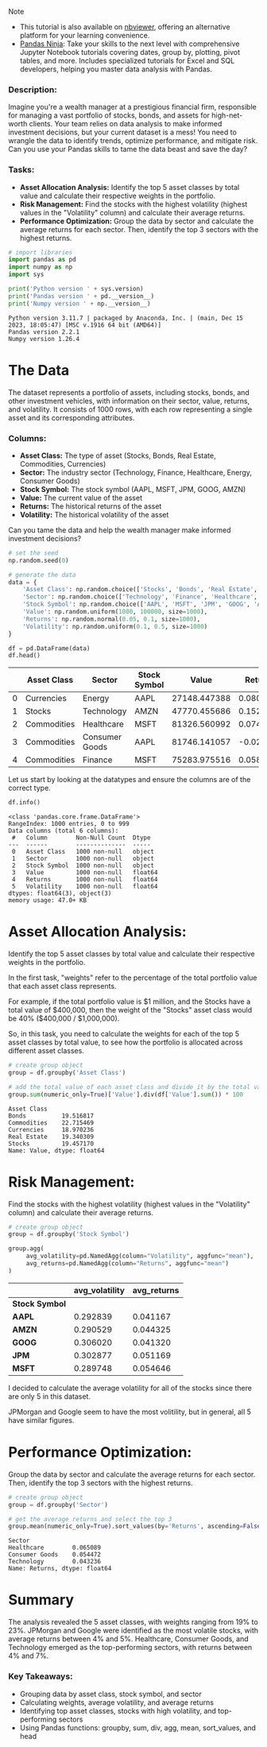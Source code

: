 
> [!NOTE] 
> - This tutorial is also available on [nbviewer](https://nbviewer.org/github/DataWranglerPro/quartz/blob/6b4ef79d5789cd6fed37c12caf1438dbc553956d/content/Assets/notebooks/portfolio_panic.ipynb), offering an alternative platform for your learning convenience.
> - [Pandas Ninja](https://hedaro.gumroad.com/l/jVeRh): Take your skills to the next level with comprehensive Jupyter Notebook tutorials covering dates, group by, plotting, pivot tables, and more. Includes specialized tutorials for Excel and SQL developers, helping you master data analysis with Pandas.

### Description:  
Imagine you're a wealth manager at a prestigious financial firm, responsible for managing a vast portfolio of stocks, bonds, and assets for high-net-worth clients. Your team relies on data analysis to make informed investment decisions, but your current dataset is a mess! You need to wrangle the data to identify trends, optimize performance, and mitigate risk. Can you use your Pandas skills to tame the data beast and save the day?  

### Tasks:  
- **Asset Allocation Analysis:** Identify the top 5 asset classes by total value and calculate their respective weights in the portfolio.
- **Risk Management:** Find the stocks with the highest volatility (highest values in the "Volatility" column) and calculate their average returns.
- **Performance Optimization:** Group the data by sector and calculate the average returns for each sector. Then, identify the top 3 sectors with the highest returns.

```python
# import libraries
import pandas as pd
import numpy as np
import sys

print('Python version ' + sys.version)
print('Pandas version ' + pd.__version__)
print('Numpy version ' + np.__version__)
```

    Python version 3.11.7 | packaged by Anaconda, Inc. | (main, Dec 15 2023, 18:05:47) [MSC v.1916 64 bit (AMD64)]
    Pandas version 2.2.1
    Numpy version 1.26.4
    

# The Data  

The dataset represents a portfolio of assets, including stocks, bonds, and other investment vehicles, with information on their sector, value, returns, and volatility. It consists of 1000 rows, with each row representing a single asset and its corresponding attributes.

### Columns:  
- **Asset Class:** The type of asset (Stocks, Bonds, Real Estate, Commodities, Currencies)  
- **Sector:** The industry sector (Technology, Finance, Healthcare, Energy, Consumer Goods)   
- **Stock Symbol:** The stock symbol (AAPL, MSFT, JPM, GOOG, AMZN)  
- **Value:** The current value of the asset  
- **Returns:** The historical returns of the asset  
- **Volatility:** The historical volatility of the asset  

Can you tame the data and help the wealth manager make informed investment decisions?

```python
# set the seed
np.random.seed(0)

# generate the data
data = {
    'Asset Class': np.random.choice(['Stocks', 'Bonds', 'Real Estate', 'Commodities', 'Currencies'], size=1000),
    'Sector': np.random.choice(['Technology', 'Finance', 'Healthcare', 'Energy', 'Consumer Goods'], size=1000),
    'Stock Symbol': np.random.choice(['AAPL', 'MSFT', 'JPM', 'GOOG', 'AMZN'], size=1000),
    'Value': np.random.uniform(1000, 100000, size=1000),
    'Returns': np.random.normal(0.05, 0.1, size=1000),
    'Volatility': np.random.uniform(0.1, 0.5, size=1000)
}

df = pd.DataFrame(data)
df.head()
```

|     | Asset Class | Sector         | Stock Symbol | Value        | Returns   | Volatility |
| --- | ----------- | -------------- | ------------ | ------------ | --------- | ---------- |
| 0   | Currencies  | Energy         | AAPL         | 27148.447388 | 0.080532  | 0.206389   |
| 1   | Stocks      | Technology     | AMZN         | 47770.455686 | 0.152416  | 0.225218   |
| 2   | Commodities | Healthcare     | MSFT         | 81326.560992 | 0.074461  | 0.469665   |
| 3   | Commodities | Consumer Goods | AAPL         | 81746.141057 | -0.027992 | 0.483869   |
| 4   | Commodities | Finance        | MSFT         | 75283.975516 | 0.058908  | 0.139532   |

Let us start by looking at the datatypes and ensure the columns are of the correct type.

```python
df.info()
```

    <class 'pandas.core.frame.DataFrame'>
    RangeIndex: 1000 entries, 0 to 999
    Data columns (total 6 columns):
     #   Column        Non-Null Count  Dtype  
    ---  ------        --------------  -----  
     0   Asset Class   1000 non-null   object 
     1   Sector        1000 non-null   object 
     2   Stock Symbol  1000 non-null   object 
     3   Value         1000 non-null   float64
     4   Returns       1000 non-null   float64
     5   Volatility    1000 non-null   float64
    dtypes: float64(3), object(3)
    memory usage: 47.0+ KB
    

# Asset Allocation Analysis:  

Identify the top 5 asset classes by total value and calculate their respective weights in the portfolio.  

In the first task, "weights" refer to the percentage of the total portfolio value that each asset class represents.  

For example, if the total portfolio value is \$1 million, and the Stocks have a total value of \$400,000, then the weight of the "Stocks" asset class would be 40% (\$400,000 / \$1,000,000).  

So, in this task, you need to calculate the weights for each of the top 5 asset classes by total value, to see how the portfolio is allocated across different asset classes.

```python
# create group object
group = df.groupby('Asset Class')

# add the total value of each asset class and divide it by the total value of the portfolio
group.sum(numeric_only=True)['Value'].div(df['Value'].sum()) * 100
```

    Asset Class
    Bonds          19.516817
    Commodities    22.715469
    Currencies     18.970236
    Real Estate    19.340309
    Stocks         19.457170
    Name: Value, dtype: float64


# Risk Management:  

Find the stocks with the highest volatility (highest values in the "Volatility" column) and calculate their average returns.  

```python
# create group object
group = df.groupby('Stock Symbol')

group.agg(
     avg_volatility=pd.NamedAgg(column="Volatility", aggfunc="mean"),
     avg_returns=pd.NamedAgg(column="Returns", aggfunc="mean")
)
```

|                  | avg_volatility | avg_returns |
| ---------------- | -------------- | ----------- |
| **Stock Symbol** |                |             |
| **AAPL**         | 0.292839       | 0.041167    |
| **AMZN**         | 0.290529       | 0.044325    |
| **GOOG**         | 0.306020       | 0.041320    |
| **JPM**          | 0.302877       | 0.051169    |
| **MSFT**         | 0.289748       | 0.054646    |

I decided to calculate the average volatility for all of the stocks since there are only 5 in this dataset.  

JPMorgan and Google seem to have the most volitility, but in general, all 5 have similar figures.

# Performance Optimization:  

Group the data by sector and calculate the average returns for each sector. Then, identify the top 3 sectors with the highest returns.

```python
# create group object
group = df.groupby('Sector')

# get the average returns and select the top 3
group.mean(numeric_only=True).sort_values(by='Returns', ascending=False)['Returns'].head(3)
```

    Sector
    Healthcare        0.065089
    Consumer Goods    0.054472
    Technology        0.043236
    Name: Returns, dtype: float64


# Summary  

The analysis revealed the 5 asset classes, with weights ranging from 19% to 23%. JPMorgan and Google were identified as the most volatile stocks, with average returns between 4% and 5%. Healthcare, Consumer Goods, and Technology emerged as the top-performing sectors, with returns between 4% and 7%. 

### Key Takeaways:  
- Grouping data by asset class, stock symbol, and sector
- Calculating weights, average volatility, and average returns
- Identifying top asset classes, stocks with high volatility, and top-performing sectors
- Using Pandas functions: groupby, sum, div, agg, mean, sort_values, and head
